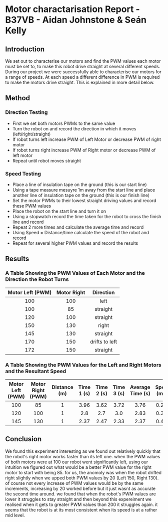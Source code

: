 # Motor charactarisation Report - B37VB - Aidan Johnstone & Seán Kelly

## Introduction
We set out to characterise our motors and find the PWM values each motor must be set to, to make this robot drive straight at several different speeds. During our project we were successfully able to characterise our motors for a range of speeds. At each speed a different difference in PWM is required to make the motors drive straight. This is explained in more detail below.

## Method
### Direction Testing
- First we set both motors PWMs to the same value
- Turn the robot on and record the direction in which it moves (left/right/straight)
- If robot turns left increase PWM of Left Motor or decrease PWM of right motor
- If robot turns right increase PWM of Right motor or decrease PWM of left motor 
- Repeat until robot moves straight

### Speed Testing
- Place a line of insulation tape on the ground (this is our start line)
- Using a tape measure mesuyre 1m away from the start line and place another line of insulation tape on the ground (this is our finish line)
- Set the motor PWMs to their lowest straight driving values and record these PWM values
- Place the robot on the start line and turn it on
- Using a stopwatch record the time taken for the robot to cross the finish line and record
- Repeat 2 more times and calculate the average time and record
- Using   Speed = Distance/time   calculate the speed of the robot and record
- Repeat for several higher PWM values and record the results

## Results

### A Table Showing the PWM Values of Each Motor and the Direction the Robot Turns
| Motor Left (PWM) | Motor Right        | Direction     |
| :---:            |       :---:        |      :---:    | 
| 100              | 100                | left          |
| 100              | 85                 | straight      |
| 120              | 100                | straight      |
| 150              | 130                | right         |
| 145              | 130                | straight      |
| 170              | 150                | drifts to left|
| 172              | 150                | straight      |

### A Table Showing the PWM Values for the Left and Right Motors and the Resultant Speed
| Motor Left (PWM) | Motor Right (PWM)  | Distance (m)  | Time 1 (s)   | Time 2 (s)     | Time 3 (s)    |  Average Time (s)    |  Speed (m/s) |            
| :---:            |       :---:        |      :---:    |     :---:    |      :---:     |    :---:      |        :---:         |         :---:|  
| 100              | 85                 | 1             | 3.96         | 3.62           | 3.72          |  3.76                | 0.266        |  
| 120              | 100                | 1             | 2.8          | 2.7            | 3.0           |  2.83                | 0.353        |  
| 145              | 130                | 1             | 2.37         | 2.47           | 2.33          |  2.37                | 0.422        |  


## Conclusion

We found this experiment interesting as we found out relatively quickly that the robot's right motor works faster than its left one. when the PWM values of both motors were at 100 our robot went significantly left, using our intuition we figured out what would be a better PWM value for the right motor to start with being 85. for us, the anomoly was when the robot drifted right slightly when we upped both PWM values by 20 (Left 150, Right 130). of course not every increase of PWM values would be by the same increments, increasing by 20 worked before but it just wasnt as accurate the second time around. we found that when the robot's PWM values are lower it struggles to stay straight and then beyond this expereiment we realised when it gets to greater PWM values than 200 it struggles again. it seems that the robot is at its most consistent when its speed is at a rather mid level. 
